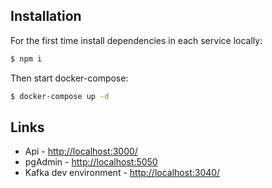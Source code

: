 ## Installation

For the first time install dependencies in each service locally:

```bash
$ npm i
```

Then start docker-compose:

```bash
$ docker-compose up -d
```

## Links

- Api - [http://localhost:3000/](http://localhost:3000//)
- pgAdmin - [http://localhost:5050](http://localhost:5050/)
- Kafka dev environment - [http://localhost:3040/](http://localhost:3040/)
